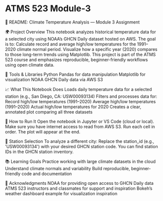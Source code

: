 # ATMS 523 Module-3

📘 README: Climate Temperature Analysis — Module 3 Assignment

🌍 Project Overview
This notebook analyzes historical temperature data for a selected city using NOAA’s GHCN Daily dataset hosted on AWS. The goal is to:
Calculate record and average high/low temperatures for the 1991–2020 climate normal period.
Visualize how a specific year (2020) compares to those long-term trends using Matplotlib.
This project is part of the ATMS 523 course and emphasizes reproducible, beginner-friendly workflows using open climate data.

🧰 Tools & Libraries
Python
Pandas for data manipulation
Matplotlib for visualization
NOAA GHCN Daily data via AWS S3

📈 What This Notebook Does
Loads daily temperature data for a selected station (e.g., San Diego, CA: USW00093134)
Filters and processes data for:
Record high/low temperatures (1991–2020)
Average high/low temperatures (1991–2020)
Actual high/low temperatures for 2020
Creates a clear, annotated plot comparing all three datasets

🧪 How to Run It
Open the notebook in Jupyter or VS Code (cloud or local).
Make sure you have internet access to read from AWS S3.
Run each cell in order. The plot will appear at the end.

📍 Station Selection
To analyze a different city:
Replace the station_id (e.g., 'USW00093134') with your desired GHCN station code.
You can find station IDs in the GHCN station inventory.

📚 Learning Goals
Practice working with large climate datasets in the cloud
Understand climate normals and variability
Build reproducible, beginner-friendly code and documentation

🤝 Acknowledgments
NOAA for providing open access to GHCN Daily data
ATMS 523 instructors and classmates for support and inspiration
Bokeh’s weather dashboard example for visualization inspiration
